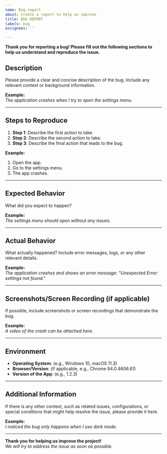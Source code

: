 ```yaml
---
name: Bug report
about: Create a report to help us improve
title: BUG REPORT
labels: bug
assignees: ''

---
```


**Thank you for reporting a bug! Please fill out the following sections to help us understand and reproduce the issue.**

## Description

Please provide a clear and concise description of the bug. Include any relevant context or background information.

**Example:**  
_The application crashes when I try to open the settings menu._

---

## Steps to Reproduce

1. **Step 1**: Describe the first action to take.
2. **Step 2**: Describe the second action to take.
3. **Step 3**: Describe the final action that leads to the bug.

**Example:**
1. Open the app.
2. Go to the settings menu.
3. The app crashes.

---

## Expected Behavior

What did you expect to happen?

**Example:**  
_The settings menu should open without any issues._

---

## Actual Behavior

What actually happened? Include error messages, logs, or any other relevant details.

**Example:**  
_The application crashes and shows an error message: "Unexpected Error: settings not found."_

---

## Screenshots/Screen Recording (if applicable)

If possible, include screenshots or screen recordings that demonstrate the bug.

**Example:**  
_A video of the crash can be attached here._

---

## Environment

- **Operating System**: (e.g., Windows 10, macOS 11.3)
- **Browser/Version**: (if applicable, e.g., Chrome 94.0.4606.61)
- **Version of the App**: (e.g., 1.2.3)

---

## Additional Information

If there is any other context, such as related issues, configurations, or special conditions that might help resolve the issue, please provide it here.

**Example:**  
_I noticed the bug only happens when I use dark mode._

---

**Thank you for helping us improve the project!**  
_We will try to address the issue as soon as possible._
